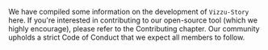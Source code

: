 We have compiled some information on the development of `Vizzu-Story` here. If
you're interested in contributing to our open-source tool (which we highly
encourage), please refer to the Contributing chapter. Our community upholds a
strict Code of Conduct that we expect all members to follow.
